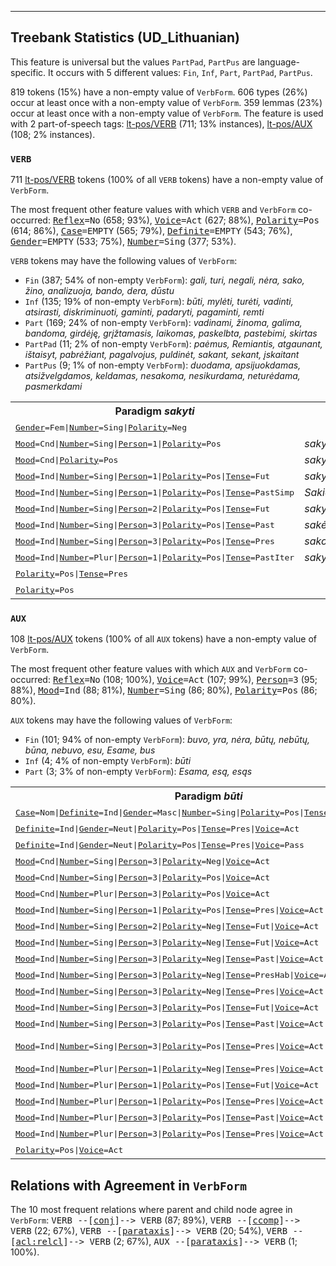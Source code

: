 

--------------------------------------------------------------------------------

## Treebank Statistics (UD_Lithuanian)

This feature is universal but the values `PartPad`, `PartPus` are language-specific.
It occurs with 5 different values: `Fin`, `Inf`, `Part`, `PartPad`, `PartPus`.

819 tokens (15%) have a non-empty value of `VerbForm`.
606 types (26%) occur at least once with a non-empty value of `VerbForm`.
359 lemmas (23%) occur at least once with a non-empty value of `VerbForm`.
The feature is used with 2 part-of-speech tags: [lt-pos/VERB]() (711; 13% instances), [lt-pos/AUX]() (108; 2% instances).

### `VERB`

711 [lt-pos/VERB]() tokens (100% of all `VERB` tokens) have a non-empty value of `VerbForm`.

The most frequent other feature values with which `VERB` and `VerbForm` co-occurred: <tt><a href="Reflex.html">Reflex</a>=No</tt> (658; 93%), <tt><a href="Voice.html">Voice</a>=Act</tt> (627; 88%), <tt><a href="Polarity.html">Polarity</a>=Pos</tt> (614; 86%), <tt><a href="Case.html">Case</a>=EMPTY</tt> (565; 79%), <tt><a href="Definite.html">Definite</a>=EMPTY</tt> (543; 76%), <tt><a href="Gender.html">Gender</a>=EMPTY</tt> (533; 75%), <tt><a href="Number.html">Number</a>=Sing</tt> (377; 53%).

`VERB` tokens may have the following values of `VerbForm`:

* `Fin` (387; 54% of non-empty `VerbForm`): <em>gali, turi, negali, nėra, sako, žino, analizuoja, bando, dera, dūstu</em>
* `Inf` (135; 19% of non-empty `VerbForm`): <em>būti, mylėti, turėti, vadinti, atsirasti, diskriminuoti, gaminti, padaryti, pagaminti, remti</em>
* `Part` (169; 24% of non-empty `VerbForm`): <em>vadinami, žinoma, galima, bandoma, girdėję, grįžtamasis, laikomas, paskelbta, pastebimi, skirtas</em>
* `PartPad` (11; 2% of non-empty `VerbForm`): <em>paėmus, Remiantis, atgaunant, ištaisyt, pabrėžiant, pagalvojus, puldinėt, sakant, sekant, įskaitant</em>
* `PartPus` (9; 1% of non-empty `VerbForm`): <em>duodama, apsijuokdamas, atsižvelgdamos, keldamas, nesakoma, nesikurdama, neturėdama, pasmerkdami</em>

<table>
  <tr><th>Paradigm <i>sakyti</i></th><th><tt>Fin</tt></th><th><tt>Inf</tt></th><th><tt>PartPad</tt></th><th><tt>PartPus</tt></th></tr>
  <tr><td><tt><a href="Gender.html">Gender</a>=Fem|<a href="Number.html">Number</a>=Sing|<a href="Polarity.html">Polarity</a>=Neg</tt></td><td></td><td></td><td></td><td><em>nesakoma</em></td></tr>
  <tr><td><tt><a href="Mood.html">Mood</a>=Cnd|<a href="Number.html">Number</a>=Sing|<a href="Person.html">Person</a>=1|<a href="Polarity.html">Polarity</a>=Pos</tt></td><td><em>sakyčiau</em></td><td></td><td></td><td></td></tr>
  <tr><td><tt><a href="Mood.html">Mood</a>=Cnd|<a href="Polarity.html">Polarity</a>=Pos</tt></td><td><em>sakyčiau</em></td><td></td><td></td><td></td></tr>
  <tr><td><tt><a href="Mood.html">Mood</a>=Ind|<a href="Number.html">Number</a>=Sing|<a href="Person.html">Person</a>=1|<a href="Polarity.html">Polarity</a>=Pos|<a href="Tense.html">Tense</a>=Fut</tt></td><td><em>sakysiu</em></td><td></td><td></td><td></td></tr>
  <tr><td><tt><a href="Mood.html">Mood</a>=Ind|<a href="Number.html">Number</a>=Sing|<a href="Person.html">Person</a>=1|<a href="Polarity.html">Polarity</a>=Pos|<a href="Tense.html">Tense</a>=PastSimp</tt></td><td><em>Sakiau</em></td><td></td><td></td><td></td></tr>
  <tr><td><tt><a href="Mood.html">Mood</a>=Ind|<a href="Number.html">Number</a>=Sing|<a href="Person.html">Person</a>=2|<a href="Polarity.html">Polarity</a>=Pos|<a href="Tense.html">Tense</a>=Fut</tt></td><td><em>sakysi</em></td><td></td><td></td><td></td></tr>
  <tr><td><tt><a href="Mood.html">Mood</a>=Ind|<a href="Number.html">Number</a>=Sing|<a href="Person.html">Person</a>=3|<a href="Polarity.html">Polarity</a>=Pos|<a href="Tense.html">Tense</a>=Past</tt></td><td><em>sakė</em></td><td></td><td></td><td></td></tr>
  <tr><td><tt><a href="Mood.html">Mood</a>=Ind|<a href="Number.html">Number</a>=Sing|<a href="Person.html">Person</a>=3|<a href="Polarity.html">Polarity</a>=Pos|<a href="Tense.html">Tense</a>=Pres</tt></td><td><em>sako</em></td><td></td><td></td><td></td></tr>
  <tr><td><tt><a href="Mood.html">Mood</a>=Ind|<a href="Number.html">Number</a>=Plur|<a href="Person.html">Person</a>=1|<a href="Polarity.html">Polarity</a>=Pos|<a href="Tense.html">Tense</a>=PastIter</tt></td><td><em>sakydavome</em></td><td></td><td></td><td></td></tr>
  <tr><td><tt><a href="Polarity.html">Polarity</a>=Pos|<a href="Tense.html">Tense</a>=Pres</tt></td><td></td><td></td><td><em>sakant</em></td><td></td></tr>
  <tr><td><tt><a href="Polarity.html">Polarity</a>=Pos</tt></td><td></td><td><em>sakyti</em></td><td></td><td></td></tr>
</table>

### `AUX`

108 [lt-pos/AUX]() tokens (100% of all `AUX` tokens) have a non-empty value of `VerbForm`.

The most frequent other feature values with which `AUX` and `VerbForm` co-occurred: <tt><a href="Reflex.html">Reflex</a>=No</tt> (108; 100%), <tt><a href="Voice.html">Voice</a>=Act</tt> (107; 99%), <tt><a href="Person.html">Person</a>=3</tt> (95; 88%), <tt><a href="Mood.html">Mood</a>=Ind</tt> (88; 81%), <tt><a href="Number.html">Number</a>=Sing</tt> (86; 80%), <tt><a href="Polarity.html">Polarity</a>=Pos</tt> (86; 80%).

`AUX` tokens may have the following values of `VerbForm`:

* `Fin` (101; 94% of non-empty `VerbForm`): <em>buvo, yra, nėra, būtų, nebūtų, būna, nebuvo, esu, Esame, bus</em>
* `Inf` (4; 4% of non-empty `VerbForm`): <em>būti</em>
* `Part` (3; 3% of non-empty `VerbForm`): <em>Esama, esą, esąs</em>

<table>
  <tr><th>Paradigm <i>būti</i></th><th><tt>Fin</tt></th><th><tt>Inf</tt></th><th><tt>Part</tt></th></tr>
  <tr><td><tt><a href="Case.html">Case</a>=Nom|<a href="Definite.html">Definite</a>=Ind|<a href="Gender.html">Gender</a>=Masc|<a href="Number.html">Number</a>=Sing|<a href="Polarity.html">Polarity</a>=Pos|<a href="Tense.html">Tense</a>=Pres|<a href="Voice.html">Voice</a>=Act</tt></td><td></td><td></td><td><em>esąs</em></td></tr>
  <tr><td><tt><a href="Definite.html">Definite</a>=Ind|<a href="Gender.html">Gender</a>=Neut|<a href="Polarity.html">Polarity</a>=Pos|<a href="Tense.html">Tense</a>=Pres|<a href="Voice.html">Voice</a>=Act</tt></td><td></td><td></td><td><em>esą</em></td></tr>
  <tr><td><tt><a href="Definite.html">Definite</a>=Ind|<a href="Gender.html">Gender</a>=Neut|<a href="Polarity.html">Polarity</a>=Pos|<a href="Tense.html">Tense</a>=Pres|<a href="Voice.html">Voice</a>=Pass</tt></td><td></td><td></td><td><em>Esama</em></td></tr>
  <tr><td><tt><a href="Mood.html">Mood</a>=Cnd|<a href="Number.html">Number</a>=Sing|<a href="Person.html">Person</a>=3|<a href="Polarity.html">Polarity</a>=Neg|<a href="Voice.html">Voice</a>=Act</tt></td><td><em>nebūtų</em></td><td></td><td></td></tr>
  <tr><td><tt><a href="Mood.html">Mood</a>=Cnd|<a href="Number.html">Number</a>=Sing|<a href="Person.html">Person</a>=3|<a href="Polarity.html">Polarity</a>=Pos|<a href="Voice.html">Voice</a>=Act</tt></td><td><em>būtų</em></td><td></td><td></td></tr>
  <tr><td><tt><a href="Mood.html">Mood</a>=Cnd|<a href="Number.html">Number</a>=Plur|<a href="Person.html">Person</a>=3|<a href="Polarity.html">Polarity</a>=Pos|<a href="Voice.html">Voice</a>=Act</tt></td><td><em>būtų</em></td><td></td><td></td></tr>
  <tr><td><tt><a href="Mood.html">Mood</a>=Ind|<a href="Number.html">Number</a>=Sing|<a href="Person.html">Person</a>=1|<a href="Polarity.html">Polarity</a>=Pos|<a href="Tense.html">Tense</a>=Pres|<a href="Voice.html">Voice</a>=Act</tt></td><td><em>esu</em></td><td></td><td></td></tr>
  <tr><td><tt><a href="Mood.html">Mood</a>=Ind|<a href="Number.html">Number</a>=Sing|<a href="Person.html">Person</a>=2|<a href="Polarity.html">Polarity</a>=Neg|<a href="Tense.html">Tense</a>=Fut|<a href="Voice.html">Voice</a>=Act</tt></td><td><em>nebūsi</em></td><td></td><td></td></tr>
  <tr><td><tt><a href="Mood.html">Mood</a>=Ind|<a href="Number.html">Number</a>=Sing|<a href="Person.html">Person</a>=3|<a href="Polarity.html">Polarity</a>=Neg|<a href="Tense.html">Tense</a>=Fut|<a href="Voice.html">Voice</a>=Act</tt></td><td><em>nebus</em></td><td></td><td></td></tr>
  <tr><td><tt><a href="Mood.html">Mood</a>=Ind|<a href="Number.html">Number</a>=Sing|<a href="Person.html">Person</a>=3|<a href="Polarity.html">Polarity</a>=Neg|<a href="Tense.html">Tense</a>=Past|<a href="Voice.html">Voice</a>=Act</tt></td><td><em>nebuvo</em></td><td></td><td></td></tr>
  <tr><td><tt><a href="Mood.html">Mood</a>=Ind|<a href="Number.html">Number</a>=Sing|<a href="Person.html">Person</a>=3|<a href="Polarity.html">Polarity</a>=Neg|<a href="Tense.html">Tense</a>=PresHab|<a href="Voice.html">Voice</a>=Act</tt></td><td><em>nebūna</em></td><td></td><td></td></tr>
  <tr><td><tt><a href="Mood.html">Mood</a>=Ind|<a href="Number.html">Number</a>=Sing|<a href="Person.html">Person</a>=3|<a href="Polarity.html">Polarity</a>=Neg|<a href="Tense.html">Tense</a>=Pres|<a href="Voice.html">Voice</a>=Act</tt></td><td><em>nėra</em></td><td></td><td></td></tr>
  <tr><td><tt><a href="Mood.html">Mood</a>=Ind|<a href="Number.html">Number</a>=Sing|<a href="Person.html">Person</a>=3|<a href="Polarity.html">Polarity</a>=Pos|<a href="Tense.html">Tense</a>=Fut|<a href="Voice.html">Voice</a>=Act</tt></td><td><em>bus</em></td><td></td><td></td></tr>
  <tr><td><tt><a href="Mood.html">Mood</a>=Ind|<a href="Number.html">Number</a>=Sing|<a href="Person.html">Person</a>=3|<a href="Polarity.html">Polarity</a>=Pos|<a href="Tense.html">Tense</a>=Past|<a href="Voice.html">Voice</a>=Act</tt></td><td><em>buvo</em></td><td></td><td></td></tr>
  <tr><td><tt><a href="Mood.html">Mood</a>=Ind|<a href="Number.html">Number</a>=Sing|<a href="Person.html">Person</a>=3|<a href="Polarity.html">Polarity</a>=Pos|<a href="Tense.html">Tense</a>=Pres|<a href="Voice.html">Voice</a>=Act</tt></td><td><em>yra, būna</em></td><td></td><td></td></tr>
  <tr><td><tt><a href="Mood.html">Mood</a>=Ind|<a href="Number.html">Number</a>=Plur|<a href="Person.html">Person</a>=1|<a href="Polarity.html">Polarity</a>=Neg|<a href="Tense.html">Tense</a>=Pres|<a href="Voice.html">Voice</a>=Act</tt></td><td><em>nesame</em></td><td></td><td></td></tr>
  <tr><td><tt><a href="Mood.html">Mood</a>=Ind|<a href="Number.html">Number</a>=Plur|<a href="Person.html">Person</a>=1|<a href="Polarity.html">Polarity</a>=Pos|<a href="Tense.html">Tense</a>=Fut|<a href="Voice.html">Voice</a>=Act</tt></td><td><em>būsime</em></td><td></td><td></td></tr>
  <tr><td><tt><a href="Mood.html">Mood</a>=Ind|<a href="Number.html">Number</a>=Plur|<a href="Person.html">Person</a>=1|<a href="Polarity.html">Polarity</a>=Pos|<a href="Tense.html">Tense</a>=Pres|<a href="Voice.html">Voice</a>=Act</tt></td><td><em>Esame</em></td><td></td><td></td></tr>
  <tr><td><tt><a href="Mood.html">Mood</a>=Ind|<a href="Number.html">Number</a>=Plur|<a href="Person.html">Person</a>=3|<a href="Polarity.html">Polarity</a>=Pos|<a href="Tense.html">Tense</a>=Past|<a href="Voice.html">Voice</a>=Act</tt></td><td><em>buvo</em></td><td></td><td></td></tr>
  <tr><td><tt><a href="Mood.html">Mood</a>=Ind|<a href="Number.html">Number</a>=Plur|<a href="Person.html">Person</a>=3|<a href="Polarity.html">Polarity</a>=Pos|<a href="Tense.html">Tense</a>=Pres|<a href="Voice.html">Voice</a>=Act</tt></td><td><em>yra</em></td><td></td><td></td></tr>
  <tr><td><tt><a href="Polarity.html">Polarity</a>=Pos|<a href="Voice.html">Voice</a>=Act</tt></td><td></td><td><em>būti</em></td><td></td></tr>
</table>

## Relations with Agreement in `VerbForm`

The 10 most frequent relations where parent and child node agree in `VerbForm`:
<tt>VERB --[<a href="../dep/conj.html">conj</a>]--> VERB</tt> (87; 89%),
<tt>VERB --[<a href="../dep/ccomp.html">ccomp</a>]--> VERB</tt> (22; 67%),
<tt>VERB --[<a href="../dep/parataxis.html">parataxis</a>]--> VERB</tt> (20; 54%),
<tt>VERB --[<a href="../dep/acl:relcl.html">acl:relcl</a>]--> VERB</tt> (2; 67%),
<tt>AUX --[<a href="../dep/parataxis.html">parataxis</a>]--> VERB</tt> (1; 100%).

